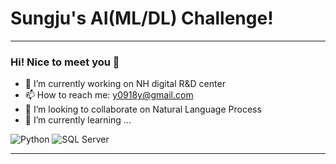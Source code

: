 # Sungju's AI(ML/DL) Challenge!

---

### Hi! Nice to meet you 👋

- 🔭 I’m currently working on NH digital R&D center
- 📫 How to reach me: y0918y@gmail.com
- 👯 I’m looking to collaborate on Natural Language Process
- 🌱 I’m currently learning ...
<img alt="Python" src ="https://img.shields.io/badge/Python-3776AB.svg?&style=for-the-badge&logo=Python&logoColor=white"/>
<img alt="SQL Server" src ="https://img.shields.io/badge/MSSQL Server-CC2927.svg?&style=for-the-badge&logo=microsoftsqlserver&logoColor=white"/>



<!--
- 👯 I’m looking to collaborate on ...
- 🤔 I’m looking for help with ...
- 💬 Ask me about ...
- 📫 How to reach me: ...
- 😄 Pronouns: ...
- ⚡ Fun fact: ...
-->


---
